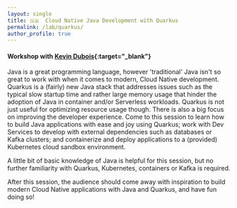 ```yaml
---
layout: single
title: 🇬🇧  Cloud Native Java Development with Quarkus
permalink: /lab/quarkus/
author_profile: true
---
```


#### Workshop with [Kevin Dubois](https://twitter.com/kevindubois){:target="_blank"}

Java is a great programming language, however 'traditional' Java isn't so great to work with when it comes to modern, Cloud Native development. Quarkus is a (fairly) new Java stack that addresses issues such as the typical slow startup time and rather large memory usage that hinder the adoption of Java in container and/or Serverless workloads. Quarkus is not just useful for optimizing resource usage though. There is also a big focus on improving the developer experience.
Come to this session to learn how to build Java applications with ease and joy using Quarkus; work with Dev Services to develop with external dependencies such as databases or Kafka clusters; and containerize and deploy applications to a (provided) Kubernetes cloud sandbox environment.  

A little bit of basic knowledge of Java is helpful for this session, but no further familiarity with Quarkus, Kubernetes, containers or Kafka is required.

After this session, the audience should come away with inspiration to build modern Cloud Native applications with Java and Quarkus, and have fun doing so!

